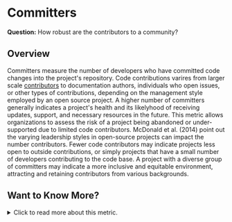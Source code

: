 # Committers

**Question:** How robust are the contributors to a community?

## Overview

Committers measure the number of developers who have committed code changes into the project's repository. Code contributions varires from larger scale [contributors](https://github.com/chaoss/wg-common/blob/master/focus-areas/who/contributors.md) to documentation authors, individuals who open issues, or other types of contributions, depending on the management style employed by an open source project. A higher number of committers generally indicates a project's health and its likelyhood of receiving updates, support, and necessary resources in the future. This metric allows organizations to assess the risk of a project being abandoned or under-supported due to limited code contributors.
McDonald et al. (2014) point out the varying leadership styles in open-source projects can impact the number contributors. Fewer code contributors may indicate projects less open to outside contributions, or simply projects that have a small number of developers contributing to the code base. A project with a diverse group of committers may indicate a more inclusive and equitable environment, attracting and retaining contributors from various backgrounds.

## Want to Know More?

<span markdown="1"><details>

<summary>Click to read more about this metric.</summary>

### Data Collection Strategies

In an open source project every individual email address that has a commit merged into the project is a "committer" (see "known issues" in the next section). Identifying the number of unique committers during a specific time period is helpful, and the formula for doing so is simple:

`Number_of_committers = distinct_contributor_ids (during some period of time with a begin date and an end date)`. For example, I may want to know how many distinct people have committed code to a project in the past 18 months. `Committers` reveals the answer.

### Known Issues with Data Quality

*   Many contributors use more than one email, which may artificially elevate the number of total committers if these shared identities are not reconciled.
*   Several committers making small, "drive by" contributions may artificially elevate this number as well.

### Filters

*   Time: Knowing the more recent number of distinct committers may more clearly indicate the number of people engaged in a project than examining the number over a project's (repository's) lifetime.
*   Commit Size: Small commits, as measured by lines of code, could be excluded to avoid a known issue
*   Commit Count: Contributors with fewer than some minimum threshold of commits in a time period could be excluded from this number.

### Visualizations

Grimoire Lab showing committers

![Grimoire Lab committers](https://raw.githubusercontent.com/chaoss/wg-risk/main/focus-areas/business-risk/images/committers_grimoire-lab.png)

Augur maintains a table for each commit record in a repository.

![Augur Commits](https://raw.githubusercontent.com/chaoss/wg-risk/main/focus-areas/business-risk/images/committers_augur.png)

To evaluate distinct committers for a repository, the following SQL, or documented API endpoints can be used:

```sql
SELECT
    cmt_author_name,
    COUNT ( * ) AS counter
FROM
    commits
WHERE
    repo_id = 22159
GROUP BY
    cmt_author_name
ORDER BY
    counter DESC
```

This expression allows an end user to filter by commit count thresholds easily, and the number of rows returned is the "Total\_Committers" for the repository.

## References

1.  Nora McDonald, Kelly Blincoe, Eva Petakovic, and Sean Goggins. 2014. Modeling Distributed Collaboration on GitHub. Advances in Complex Systems 17(7 & 8).
2.  [Grimoire Lab](https://chaoss.biterg.io/app/kibana#/dashboard/Git)

## Additional Information

To edit this metric please [submit a Change Request here](https://github.com/chaoss/wg-risk/blob/main/focus-areas/business-risk/committers.md)

To reference this metric in software or publications please use this stable URL: <https://chaoss.community/?p=3945>

<!-- # For groupings in the knowledge base
Context tags: Contributor, Platform
Keyword tags: risk, contributors, committers, maintainers
-→ 

